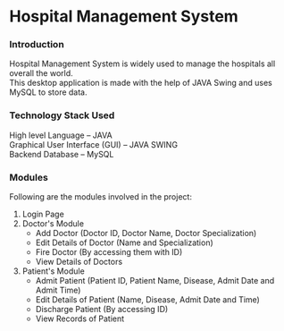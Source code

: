 # Hospital Management System

### Introduction
Hospital Management System is widely used to manage the hospitals all overall the world.\
This desktop application is made with the help of JAVA Swing and uses MySQL to store data.

### Technology Stack Used
High level Language – JAVA\
Graphical User Interface (GUI) – JAVA SWING\
Backend Database – MySQL

### Modules
Following are the modules involved in the project:
1) Login Page
2) Doctor's Module
   -  Add Doctor (Doctor ID, Doctor Name, Doctor Specialization)
   -	Edit Details of Doctor (Name and Specialization)
   -	Fire Doctor (By accessing them with ID)
   -	View Details of Doctors
3) Patient's Module
   -	Admit Patient (Patient ID, Patient Name, Disease, Admit Date and Admit Time)
   -	Edit Details of Patient (Name, Disease, Admit Date and Time)
   -	Discharge Patient (By accessing ID)
   -	View Records of Patient


